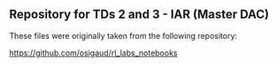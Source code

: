 ## Repository for TDs 2 and 3 - IAR (Master DAC)

These files were originally taken from the following repository:

https://github.com/osigaud/rl_labs_notebooks 